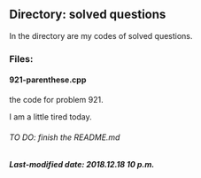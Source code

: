 ## Directory: solved questions

In the directory are my codes of solved questions.

### Files:

#### 921-parenthese.cpp

the code for problem 921.

I am a little tired today.

###### TO DO: finish the README.md

##### Last-modified date: 2018.12.18 10 p.m.

